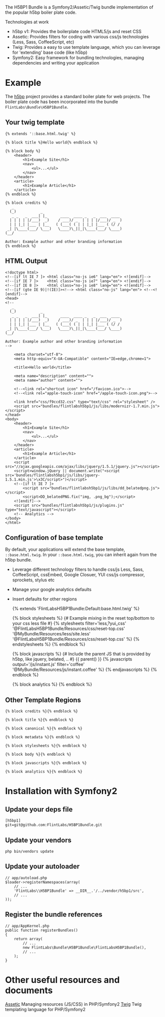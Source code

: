 The H5BP1 Bundle is a Symfony2/Assetic/Twig bundle implementation of the popular h5bp boiler plate code.

Technologies at work
* h5bp v1: Provides the boilerplate code HTML5/js and reset CSS
* Assetic: Provides filters for coding with various css/js technologies (Less, Sass, CoffeeScript, etc)
* Twig: Provides a easy to use template language, which you can leverage for 'extending' base code (like h5bp)
* Symfony2: Easy framework for bundling technologies, managing dependencies and writing your application

# Example
The [h5bp](http://html5boilerplate.com/) project provides a standard boiler plate for web projects. The boiler plate code has been incorporated into the bundle `FlintLabs\Bundle\H5BP1Bundle`.

## Your twig template

    {% extends '::base.html.twig' %}

    {% block title %}Hello world{% endblock %}

    {% block body %}
        <header>
            <h1>Example Site</h1>
            <nav>
                <ul>...</ul>
            </nav>
        </header>
        <article>
            <h1>Example Article</h1>
        </article>
    {% endblock %}

    {% block credits %}
       _
      (_)           _
       _ _   _  ___| |_      ____  ____ _   _  ___  ____
      | | | | |/___)  _)    / ___)/ _  | | | |/___)/ _  )
      | | |_| |___ | |__   ( (___( ( | | |_| |___ ( (/ /
     _| |\____(___/ \___)   \____)\_||_|\____(___/ \____)
    (__/

    Author: Example author and other branding information
    {% endblock %}

## HTML Output

    <!doctype html>
    <!--[if lt IE 7 ]> <html class="no-js ie6" lang="en"> <![endif]-->
    <!--[if IE 7 ]>    <html class="no-js ie7" lang="en"> <![endif]-->
    <!--[if IE 8 ]>    <html class="no-js ie8" lang="en"> <![endif]-->
    <!--[if (gte IE 9)|!(IE)]><!--> <html class="no-js" lang="en"> <!--<![endif]-->
    <head>
    <!--
       _
      (_)           _
       _ _   _  ___| |_      ____  ____ _   _  ___  ____
      | | | | |/___)  _)    / ___)/ _  | | | |/___)/ _  )
      | | |_| |___ | |__   ( (___( ( | | |_| |___ ( (/ /
     _| |\____(___/ \___)   \____)\_||_|\____(___/ \____)
    (__/

    Author: Example author and other branding information
    -->

        <meta charset="utf-8">
        <meta http-equiv="X-UA-Compatible" content="IE=edge,chrome=1">

        <title>Hello world</title>

        <meta name="description" content="">
        <meta name="author" content="">

        <!--<link rel="shortcut icon" href="/favicon.ico">-->
        <!--<link rel="apple-touch-icon" href="/apple-touch-icon.png">-->

        <link href="css/f9ccd32.css" type="text/css" rel="stylesheet" />
        <script src="bundles/flintlabsh5bp1/js/libs/modernizr-1.7.min.js"></script>
    </head>
    <body>
        <header>
            <h1>Example Site</h1>
            <nav>
                <ul>...</ul>
            </nav>
        </header>
        <article>
            <h1>Example Article</h1>
        </article>
        <script src="//ajax.googleapis.com/ajax/libs/jquery/1.5.1/jquery.js"></script>
        <script>window.jQuery || document.write("<script src='bundles/flintlabsh5bp1/js/libs/jquery-1.5.1.min.js'>\x3C/script>")</script>
        <!--[if lt IE 7 ]>
            <script src="bundles/flintlabsh5bp1/js/libs/dd_belatedpng.js"></script>
            <script>DD_belatedPNG.fix("img, .png_bg");</script>
        <![endif]-->
        <script src="bundles/flintlabsh5bp1/js/plugins.js" type="text/javascript"></script>
        <!-- Analytics -->
    </body>
    </html>

## Configuration of base template

By default, your applications will extend the base template, `::base.html.twig`. In your `::base.html.twig`, you can inherit again from the h5bp bundle.

* Leverage different technology filters to handle css/js Less, Sass, CoffeeScript, cssEmbed, Google Closuer, YUI css/js compressor, sprockets, stylus etc
* Manage your google analytics defaults
* Insert defaults for other regions

    {% extends 'FlintLabsH5BP1Bundle:Default:base.html.twig' %}

    {% block stylesheets %}
        {# Example mixing in the reset top/bottom to your css less file #}
        {% stylesheets filter='less,?yui_css'
            '@FlintLabsH5BP1Bundle/Resources/css/reset-top.css'
            '@MyBundle/Resources/less/site.less'
            '@FlintLabsH5BP1Bundle/Resources/css/reset-top.css'
            %}
            <link href="{{ asset_url }}" type="text/css" rel="stylesheet" />
        {% endstylesheets %}
    {% endblock %}

    {% block javascripts %}
        {# Include the parent JS that is provided by h5bp, like jquery, belated, .. #}
        {{ parent() }}
        {% javascripts output='/js/instant.js' filter='coffee' '@MyBundle/Resources/js/instant.coffee' %}
            <script type="text/javascript" src="{{ asset_url }}"></script>
        {% endjavascripts %}
    {% endblock %}

    {% block analytics %}
        <!-- Analytics -->
    {% endblock %}

## Other Template Regions

    {% block credits %}{% endblock %}

    {% block title %}{% endblock %}

    {% block canonical %}{% endblock %}

    {% block metadata %}{% endblock %}

    {% block stylesheets %}{% endblock %}

    {% block body %}{% endblock %}

    {% block javascripts %}{% endblock %}

    {% block analytics %}{% endblock %}

# Installation with Symfony2

## Update your deps file

    [h5bp1]
    git=git@github.com:FlintLabs/H5BP1Bundle.git

## Update your vendors

    php bin/vendors update

## Update your autoloader

    // app/autoload.php
    $loader->registerNamespaces(array(
        // ...
        'FlintLabs\\H5BP1Bundle' => __DIR__.'/../vendor/h5bp1/src',
        // ...
    ));

## Register the bundle references

    // app/AppKernel.php
    public function registerBundles()
    {
        return array(
            // ...
            new FlintLabs\Bundle\H5BP1Bundle\FlintLabsH5BP1Bundle(),
            // ...
        );
    }

# Other useful resources and documents
[Assetic](https://github.com/kriswallsmith/assetic) Managing resources (JS/CSS) in PHP/Symfony2
[Twig](http://twig.sensiolabs.org/) Twig templating language for PHP/Symfony2